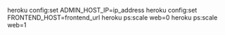 heroku config:set ADMIN_HOST_IP=ip_address
heroku config:set FRONTEND_HOST=frontend_url
heroku ps:scale web=0
heroku ps:scale web=1
